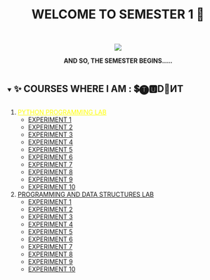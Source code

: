 <h1 align="center">WELCOME TO SEMESTER 1 👋</h1>
<!-- PROJECT LOGO -->
<br />
<p align="center">
  <a href="https://github.com/DHANOLA/CLASS-NOTIX/tree/root/SEMESTER%201">
    <img src="https://media.giphy.com/media/ZnZrgIwPaDcnS/giphy.gif" >
  </a>

  

  <p align="center">
  <b>AND SO, THE SEMESTER BEGINS.....</b>
    <br />
   
  </p>
</p>


<!-- TABLE OF CONTENTS -->
<details open="open">
  <summary><h2 style="display: inline-block">✨ COURSES WHERE I AM : 💲🅣🆄D📧ИT</h2></summary>
  <ol>
    <li>
      <a href="https://github.com/DHANOLA/CLASS-NOTIX/tree/root/SEMESTER%201/PYTHON%20PROGRAMMING%20LAB" style="color:yellow">PYTHON PROGRAMMING LAB</a>
            <ul>
        <li><a href="https://github.com/DHANOLA/CLASS-NOTIX/tree/root/SEMESTER%201/PYTHON%20PROGRAMMING%20LAB/EXPERIMENT%201" style="color: ">EXPERIMENT 1</a></li>
      </ul>  <ul>
        <li><a href="https://github.com/DHANOLA/CLASS-NOTIX/tree/root/SEMESTER%201/PYTHON%20PROGRAMMING%20LAB/EXPERIMENT%202" style="color: ">EXPERIMENT 2</a></li>
      </ul>  <ul>
        <li><a href="https://github.com/DHANOLA/CLASS-NOTIX/tree/root/SEMESTER%201/PYTHON%20PROGRAMMING%20LAB/EXPERIMENT%203" style="color: ">EXPERIMENT 3</a></li>
      </ul>  <ul>
        <li><a href="https://github.com/DHANOLA/CLASS-NOTIX/tree/root/SEMESTER%201/PYTHON%20PROGRAMMING%20LAB/EXPERIMENT%204" style="color: ">EXPERIMENT 4</a></li>
      </ul>  <ul>
        <li><a href="https://github.com/DHANOLA/CLASS-NOTIX/tree/root/SEMESTER%201/PYTHON%20PROGRAMMING%20LAB/EXPERIMENT%205" style="color: ">EXPERIMENT 5</a></li>
      </ul>  <ul>
        <li><a href="https://github.com/DHANOLA/CLASS-NOTIX/tree/root/SEMESTER%201/PYTHON%20PROGRAMMING%20LAB/EXPERIMENT%206" style="color: ">EXPERIMENT 6</a></li>
      </ul>  <ul>
        <li><a href="https://github.com/DHANOLA/CLASS-NOTIX/tree/root/SEMESTER%201/PYTHON%20PROGRAMMING%20LAB/EXPERIMENT%207" style="color: ">EXPERIMENT 7</a></li>
      </ul>  <ul>
        <li><a href="https://github.com/DHANOLA/CLASS-NOTIX/tree/root/SEMESTER%201/PYTHON%20PROGRAMMING%20LAB/EXPERIMENT%208" style="color: ">EXPERIMENT 8</a></li>
      </ul>  <ul>
        <li><a href="https://github.com/DHANOLA/CLASS-NOTIX/tree/root/SEMESTER%201/PYTHON%20PROGRAMMING%20LAB/EXPERIMENT%209" style="color: ">EXPERIMENT 9</a></li>
      </ul>  <ul>
        <li><a href="https://github.com/DHANOLA/CLASS-NOTIX/tree/root/SEMESTER%201/PYTHON%20PROGRAMMING%20LAB/EXPERIMENT%2010" style="color: ">EXPERIMENT 10</a></li>
      </ul>
               </li>
    <li>
      <a href="https://github.com/DHANOLA/CLASS-NOTIX/tree/root/SEMESTER%201/PROGRAMMING%20AND%20DATA%20STRUCTURES%20LAB" style="color: ">PROGRAMMING AND DATA STRUCTURES LAB</a>
       <ul>
        <li><a href="https://github.com/DHANOLA/CLASS-NOTIX/tree/root/SEMESTER%201/PROGRAMMING%20AND%20DATA%20STRUCTURES%20LAB/EXPERIMENT%201" style="color: ">EXPERIMENT 1</a></li>
      </ul>  <ul>
        <li><a href="https://github.com/DHANOLA/CLASS-NOTIX/tree/root/SEMESTER%201/PROGRAMMING%20AND%20DATA%20STRUCTURES%20LAB/EXPERIMENT%202" style="color: ">EXPERIMENT 2</a></li>
      </ul>  <ul>
        <li><a href="https://github.com/DHANOLA/CLASS-NOTIX/tree/root/SEMESTER%201/PROGRAMMING%20AND%20DATA%20STRUCTURES%20LAB/EXPERIMENT%203" style="color: ">EXPERIMENT 3</a></li>
      </ul>  <ul>
        <li><a href="https://github.com/DHANOLA/CLASS-NOTIX/tree/root/SEMESTER%201/PROGRAMMING%20AND%20DATA%20STRUCTURES%20LAB/EXPERIMENT%204" style="color: ">EXPERIMENT 4</a></li>
      </ul>  <ul>
        <li><a href="https://github.com/DHANOLA/CLASS-NOTIX/tree/root/SEMESTER%201/PROGRAMMING%20AND%20DATA%20STRUCTURES%20LAB/EXPERIMENT%205" style="color: ">EXPERIMENT 5</a></li>
      </ul>  <ul>
        <li><a href="https://github.com/DHANOLA/CLASS-NOTIX/tree/root/SEMESTER%201/PROGRAMMING%20AND%20DATA%20STRUCTURES%20LAB/EXPERIMENT%206" style="color: ">EXPERIMENT 6</a></li>
      </ul>  <ul>
        <li><a href="https://github.com/DHANOLA/CLASS-NOTIX/tree/root/SEMESTER%201/PROGRAMMING%20AND%20DATA%20STRUCTURES%20LAB/EXPERIMENT%207" style="color: ">EXPERIMENT 7</a></li>
      </ul>  <ul>
        <li><a href="https://github.com/DHANOLA/CLASS-NOTIX/tree/root/SEMESTER%201/PROGRAMMING%20AND%20DATA%20STRUCTURES%20LAB/EXPERIMENT%208" style="color: ">EXPERIMENT 8</a></li>
      </ul>  <ul>
        <li><a href="https://github.com/DHANOLA/CLASS-NOTIX/tree/root/SEMESTER%201/PROGRAMMING%20AND%20DATA%20STRUCTURES%20LAB/EXPERIMENT%209" style="color: ">EXPERIMENT 9</a></li>
      </ul>  <ul>
        <li><a href="https://github.com/DHANOLA/CLASS-NOTIX/tree/root/SEMESTER%201/PROGRAMMING%20AND%20DATA%20STRUCTURES%20LAB/EXPERIMENT%2010" style="color: ">EXPERIMENT 10</a></li>
      </ul>
    </li>
    
    
    
  </ol>
</details>





